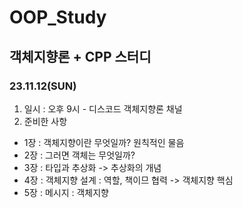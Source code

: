 # OOP_Study
## 객체지향론 + CPP 스터디
### 23.11.12(SUN)
1. 일시 : 오후 9시 - 디스코드 객체지향론 채널
2. 준비한 사항
  - 1장 : 객체지향이란 무엇일까? 원칙적인 물음
  - 2장 : 그러면 객체는 무엇일까?
  - 3장 : 타입과 추상화 -> 추상화의 개념
  - 4장 : 객체지향 설계 : 역할, 책이므 협력 -> 객체지향 핵심
  - 5장 : 메시지 : 객체지향
